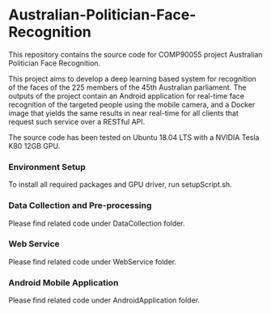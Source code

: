 # Australian-Politician-Face-Recognition

This repository contains the source code for COMP90055 project Australian Politician Face Recognition.

This project aims to develop a deep learning based system for recognition of the faces of the 225 members of the 45th Australian parliament. The outputs of the project contain an Android application for real-time face recognition of the targeted people using the mobile camera, and a Docker image that yields the same results in near real-time for all clients that request such service over a RESTful API. 

The source code has been tested on Ubuntu 18.04 LTS with a NVIDIA Tesla K80 12GB GPU.

### Environment Setup

To install all required packages and GPU driver, run setupScript.sh.

### Data Collection and Pre-processing

Please find related code under DataCollection folder.

### Web Service

Please find related code under WebService folder.

### Android Mobile Application

Please find related code under AndroidApplication folder.
